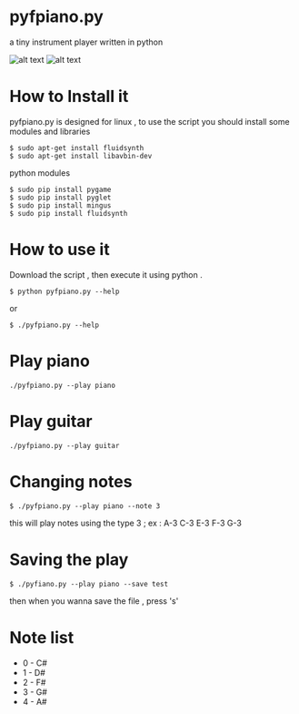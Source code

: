# pyfpiano.py
a tiny instrument player written in python

![alt text](http://nsa38.casimages.com/img/2015/04/25/15042502361591450.png "pyfpiano.py console")
![alt text](http://nsa38.casimages.com/img/2015/04/25/150425023719886467.png "pyfpiano.py")


# How to Install it

pyfpiano.py is designed for linux , to use the script you should install some modules and libraries

    $ sudo apt-get install fluidsynth
    $ sudo apt-get install libavbin-dev
    
python modules

    $ sudo pip install pygame
    $ sudo pip install pyglet
    $ sudo pip install mingus
    $ sudo pip install fluidsynth
    
# How to use it
 
Download the script , then execute it using python .

    $ python pyfpiano.py --help
or

    $ ./pyfpiano.py --help
    
# Play piano

    ./pyfpiano.py --play piano
  
# Play guitar

    ./pyfpiano.py --play guitar
    
# Changing notes

    $ ./pyfpiano.py --play piano --note 3
    
this will play notes using the type 3 ; ex : A-3 C-3 E-3 F-3 G-3  
    
# Saving the play

    $ ./pyfiano.py --play piano --save test
    
then when you wanna save the file , press 's' 

# Note list 

- 0 - C#
- 1 - D#
- 2 - F# 
- 3 - G#
- 4 - A# 
